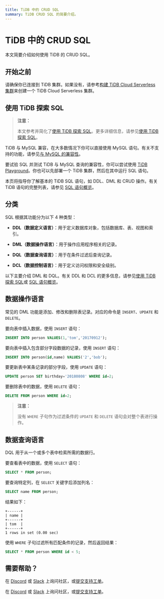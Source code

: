 ```yaml
---
title: TiDB 中的 CRUD SQL
summary: TiDB CRUD SQL 的简要介绍。
---
```


# TiDB 中的 CRUD SQL

本文简要介绍如何使用 TiDB 的 CRUD SQL。

## 开始之前

请确保你已连接到 TiDB 集群。如果没有，请参考[构建 TiDB Cloud Serverless 集群](/develop/dev-guide-build-cluster-in-cloud.md#step-1-create-a-tidb-cloud-serverless-cluster)来创建一个 TiDB Cloud Serverless 集群。

## 使用 TiDB 探索 SQL

> **注意：**
>
> 本文参考并简化了[使用 TiDB 探索 SQL](/basic-sql-operations.md)。更多详细信息，请参见[使用 TiDB 探索 SQL](/basic-sql-operations.md)。

TiDB 与 MySQL 兼容，在大多数情况下你可以直接使用 MySQL 语句。有关不支持的功能，请参见[与 MySQL 的兼容性](/mysql-compatibility.md#unsupported-features)。

要试验 SQL 并测试 TiDB 与 MySQL 查询的兼容性，你可以尝试使用 [TiDB Playground](https://play.tidbcloud.com/?utm_source=docs&utm_medium=basic-sql-operations)。你也可以先部署一个 TiDB 集群，然后在其中运行 SQL 语句。

本页将指导你了解基本的 TiDB SQL 语句，如 DDL、DML 和 CRUD 操作。有关 TiDB 语句的完整列表，请参见 [SQL 语句概览](/sql-statements/sql-statement-overview.md)。

## 分类

SQL 根据其功能分为以下 4 种类型：

- **DDL（数据定义语言）**：用于定义数据库对象，包括数据库、表、视图和索引。

- **DML（数据操作语言）**：用于操作应用程序相关的记录。

- **DQL（数据查询语言）**：用于在条件过滤后查询记录。

- **DCL（数据控制语言）**：用于定义访问权限和安全级别。

以下主要介绍 DML 和 DQL。有关 DDL 和 DCL 的更多信息，请参见[使用 TiDB 探索 SQL](/basic-sql-operations.md)或 [SQL 语句概览](/sql-statements/sql-statement-overview.md)。

## 数据操作语言

常见的 DML 功能是添加、修改和删除表记录。对应的命令是 `INSERT`、`UPDATE` 和 `DELETE`。

要向表中插入数据，使用 `INSERT` 语句：

```sql
INSERT INTO person VALUES(1,'tom','20170912');
```

要向表中插入包含部分字段数据的记录，使用 `INSERT` 语句：

```sql
INSERT INTO person(id,name) VALUES('2','bob');
```

要更新表中某条记录的部分字段，使用 `UPDATE` 语句：

```sql
UPDATE person SET birthday='20180808' WHERE id=2;
```

要删除表中的数据，使用 `DELETE` 语句：

```sql
DELETE FROM person WHERE id=2;
```

> **注意：**
>
> 没有 `WHERE` 子句作为过滤条件的 `UPDATE` 和 `DELETE` 语句会对整个表进行操作。

## 数据查询语言

DQL 用于从一个或多个表中检索所需的数据行。

要查看表中的数据，使用 `SELECT` 语句：

```sql
SELECT * FROM person;
```

要查询特定列，在 `SELECT` 关键字后添加列名：

```sql
SELECT name FROM person;
```

结果如下：

```
+------+
| name |
+------+
| tom  |
+------+
1 rows in set (0.00 sec)
```

使用 `WHERE` 子句过滤所有匹配条件的记录，然后返回结果：

```sql
SELECT * FROM person WHERE id < 5;
```

## 需要帮助？

<CustomContent platform="tidb">

在 [Discord](https://discord.gg/DQZ2dy3cuc?utm_source=doc) 或 [Slack](https://slack.tidb.io/invite?team=tidb-community&channel=everyone&ref=pingcap-docs) 上询问社区，或[提交支持工单](/support.md)。

</CustomContent>

<CustomContent platform="tidb-cloud">

在 [Discord](https://discord.gg/DQZ2dy3cuc?utm_source=doc) 或 [Slack](https://slack.tidb.io/invite?team=tidb-community&channel=everyone&ref=pingcap-docs) 上询问社区，或[提交支持工单](https://tidb.support.pingcap.com/)。

</CustomContent>
